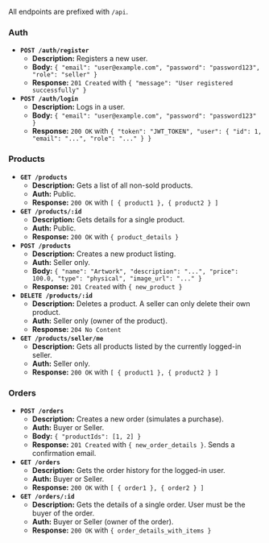 All endpoints are prefixed with `/api`.

### Auth
- **`POST /auth/register`**
    - **Description:** Registers a new user.
    - **Body:** `{ "email": "user@example.com", "password": "password123", "role": "seller" }`
    - **Response:** `201 Created` with `{ "message": "User registered successfully" }`
- **`POST /auth/login`**
    - **Description:** Logs in a user.
    - **Body:** `{ "email": "user@example.com", "password": "password123" }`
    - **Response:** `200 OK` with `{ "token": "JWT_TOKEN", "user": { "id": 1, "email": "...", "role": "..." } }`

### Products
- **`GET /products`**
    - **Description:** Gets a list of all non-sold products.
    - **Auth:** Public.
    - **Response:** `200 OK` with `[ { product1 }, { product2 } ]`
- **`GET /products/:id`**
    - **Description:** Gets details for a single product.
    - **Auth:** Public.
    - **Response:** `200 OK` with `{ product_details }`
- **`POST /products`**
    - **Description:** Creates a new product listing.
    - **Auth:** Seller only.
    - **Body:** `{ "name": "Artwork", "description": "...", "price": 100.0, "type": "physical", "image_url": "..." }`
    - **Response:** `201 Created` with `{ new_product }`
- **`DELETE /products/:id`**
    - **Description:** Deletes a product. A seller can only delete their own product.
    - **Auth:** Seller only (owner of the product).
    - **Response:** `204 No Content`
- **`GET /products/seller/me`**
    - **Description:** Gets all products listed by the currently logged-in seller.
    - **Auth:** Seller only.
    - **Response:** `200 OK` with `[ { product1 }, { product2 } ]`

### Orders
- **`POST /orders`**
    - **Description:** Creates a new order (simulates a purchase).
    - **Auth:** Buyer or Seller.
    - **Body:** `{ "productIds": [1, 2] }`
    - **Response:** `201 Created` with `{ new_order_details }`. Sends a confirmation email.
- **`GET /orders`**
    - **Description:** Gets the order history for the logged-in user.
    - **Auth:** Buyer or Seller.
    - **Response:** `200 OK` with `[ { order1 }, { order2 } ]`
- **`GET /orders/:id`**
    - **Description:** Gets the details of a single order. User must be the buyer of the order.
    - **Auth:** Buyer or Seller (owner of the order).
    - **Response:** `200 OK` with `{ order_details_with_items }`